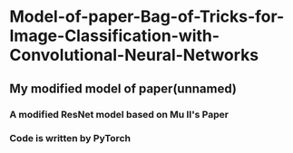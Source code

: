 # Model-of-paper-Bag-of-Tricks-for-Image-Classification-with-Convolutional-Neural-Networks
## My modified model of paper(unnamed)
### A modified ResNet model based on Mu lI's Paper
### Code is written by PyTorch
